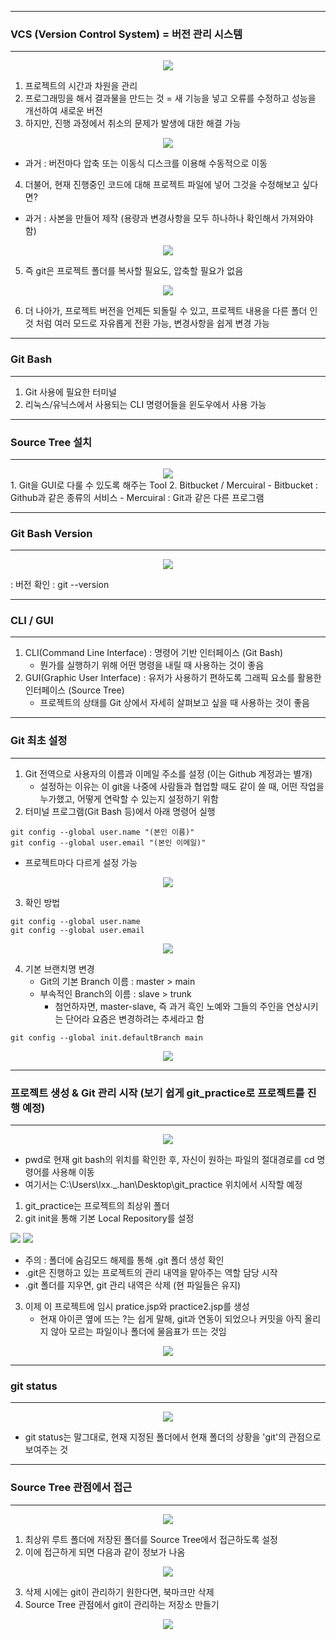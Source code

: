 -----
### VCS (Version Control System) = 버전 관리 시스템
-----
<div align="center">
<img src="https://github.com/sooyounghan/Git-Github/assets/34672301/810d3a35-6246-4126-aadf-9191e0b7f038">
</div>

1. 프로젝트의 시간과 차원을 관리
2. 프로그래밍을 해서 결과물을 만드는 것 = 새 기능을 넣고 오류를 수정하고 성능을 개선하여 새로운 버전
3. 하지만, 진행 과정에서 취소의 문제가 발생에 대한 해결 가능
<div align="center">
<img src="https://github.com/sooyounghan/Git-Github/assets/34672301/28db689a-4b7b-41eb-8151-e560445e007a">
</div>

  - 과거 : 버전마다 압축 또는 이동식 디스크를 이용해 수동적으로 이동

4. 더불어, 현재 진행중인 코드에 대해 프로젝트 파일에 넣어 그것을 수정해보고 싶다면?
  - 과거 : 사본을 만들어 제작 (용량과 변경사항을 모두 하나하나 확인해서 가져와야 함)
<div align="center">
<img src="https://github.com/sooyounghan/Git-Github/assets/34672301/97428606-4752-438a-9a97-3887e3449a9a">
</div>

5. 즉 git은 프로젝트 폴더를 복사할 필요도, 압축할 필요가 없음
<div align="center">
<img src="https://github.com/sooyounghan/Git-Github/assets/34672301/d27449dd-a2ce-49f1-a13b-85e33ebd28ad">
</div>

6. 더 나아가, 프로젝트 버전을 언제든 되돌릴 수 있고, 프로젝트 내용을 다른 폴더 인 것 처럼 여러 모드로 자유롭게 전환 가능, 변경사항을 쉽게 변경 가능

-----
### Git Bash
-----
1. Git 사용에 필요한 터미널
2. 리눅스/유닉스에서 사용되는 CLI 명령어들을 윈도우에서 사용 가능
   
-----
### Source Tree 설치
-----
<div align="center">
<img src ="https://github.com/sooyounghan/Git-Github/assets/34672301/dc4b54ec-60e4-4ac7-8065-8623b06185e7">
</div>
1. Git을 GUI로 다룰 수 있도록 해주는 Tool
2. Bitbucket / Mercuiral
   - Bitbucket : Github과 같은 종류의 서비스
   - Mercuiral : Git과 같은 다른 프로그램

-----
### Git Bash Version
-----
<div align="center">
<img src="https://github.com/sooyounghan/Git-Github/assets/34672301/d33b2aff-4b2e-457b-a683-44ad8c662d12">
</div>

: 버전 확인 : git --version

-----
### CLI / GUI
-----
1. CLI(Command Line Interface) : 명령어 기반 인터페이스 (Git Bash)
   - 뭔가를 실행하기 위해 어떤 명령을 내릴 때 사용하는 것이 좋음
2. GUI(Graphic User Interface) : 유저가 사용하기 편하도록 그래픽 요소를 활용한 인터페이스 (Source Tree)
   - 프로젝트의 상태를 Git 상에서 자세히 살펴보고 싶을 때 사용하는 것이 좋음

-----
### Git 최초 설정
-----
1. Git 전역으로 사용자의 이름과 이메일 주소를 설정 (이는 Github 계정과는 별개)
   - 설정하는 이유는 이 git을 나중에 사람들과 협업할 때도 같이 쓸 때, 어떤 작업을 누가했고, 어떻게 연락할 수 있는지 설정하기 위함
2. 터미널 프로그램(Git Bash 등)에서 아래 명령어 실행
```git
git config --global user.name "(본인 이름)"
git config --global user.email "(본인 이메일)"
```
   - 프로젝트마다 다르게 설정 가능
<div align="center">
<img src="https://github.com/sooyounghan/Git-Github/assets/34672301/89959e67-b3ab-4147-8a33-b23a33addd5d">
</div>

3. 확인 방법
```git
git config --global user.name 
git config --global user.email 
```
<div align="center">
<img src="https://github.com/sooyounghan/Git-Github/assets/34672301/a376d1b8-46a2-42e7-8439-cb009519045f">
</div>

4. 기본 브랜치명 변경
   - Git의 기본 Branch 이름 : master > main
   - 부속적인 Branch의 이름 : slave > trunk
     * 첨언하자면, master-slave, 즉 과거 흑인 노예와 그들의 주인을 연상시키는 단어라 요즘은 변경하려는 추세라고 함

```git
git config --global init.defaultBranch main
```
<div align="center">
<img src="https://github.com/sooyounghan/Git-Github/assets/34672301/8c95e991-9c12-4b88-8011-9f7d07f16ac3">
</div>

-----
### 프로젝트 생성 & Git 관리 시작 (보기 쉽게 git_practice로 프로젝트를 진행 예정)
-----
<div align="center">
<img src="https://github.com/sooyounghan/Git-Github/assets/34672301/2d370eb9-1fed-4376-b8c6-2d9a085ab44f">
</div>

* pwd로 현재 git bash의 위치를 확인한 후, 자신이 원하는 파일의 절대경로를 cd 명령어를 사용해 이동
* 여기서는 C:\Users\lxx._.han\Desktop\git_practice 위치에서 시작할 예정
1. git_practice는 프로젝트의 최상위 폴더
2. git init을 통해 기본 Local Repository를 설정

<div aling="center">
<img src="https://github.com/sooyounghan/Git-Github/assets/34672301/3e885130-19cc-4770-a89b-787211f2cc77">
<img src="https://github.com/sooyounghan/Git-Github/assets/34672301/365f2876-665c-4b09-bb17-79c598413277">
</div>

  - 주의 : 폴더에 숨김모드 해제를 통해 .git 폴더 생성 확인
  - .git은 진행하고 있는 프로젝트의 관리 내역을 맡아주는 역할 담당 시작
  - .git 폴더를 지우면, git 관리 내역은 삭제 (현 파일들은 유지)

3. 이제 이 프로젝트에 임시 pratice.jsp와 practice2.jsp를 생성
   - 현재 아이콘 옆에 뜨는 ?는 쉽게 말해, git과 연동이 되었으나 커밋을 아직 올리지 않아 모르는 파일이나 폴더에 물음표가 뜨는 것임
<div align="center">
<img src="https://github.com/sooyounghan/Git-Github/assets/34672301/624c6147-4393-418b-bc87-79ef596bd8a7"> 
</div>

-----
### git status
-----
<div align="center">
<img src="https://github.com/sooyounghan/Git-Github/assets/34672301/3a292fae-2c3d-42a3-bc68-fba5cc7046c7">
</div>

  - git status는 말그대로, 현재 지정된 폴더에서 현재 폴더의 상황을 'git'의 관점으로 보여주는 것

-----
### Source Tree 관점에서 접근
-----
<div align="center">
<img src="https://github.com/sooyounghan/Git-Github/assets/34672301/95da7a32-01de-4a21-90aa-d10e16452c98">
</div>

1. 최상위 루트 폴더에 저장된 폴더를 Source Tree에서 접근하도록 설정
2. 이에 접근하게 되면 다음과 같이 정보가 나옴
<div align="center">
<img src="https://github.com/sooyounghan/Git-Github/assets/34672301/cc18e2a0-caf5-47e2-be3f-fc81c8123719">
</div>

3. 삭제 시에는 git이 관리하기 원한다면, 북마크만 삭제
4. Source Tree 관점에서 git이 관리하는 저장소 만들기
<div align="center">
<img src="https://github.com/sooyounghan/Git-Github/assets/34672301/be8c462d-72e8-4829-ba60-4e5763dd5682">
</div>
